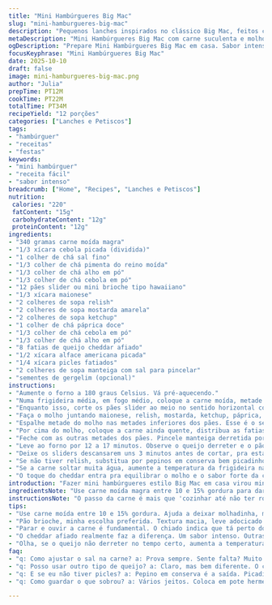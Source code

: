 ```yaml
---
title: "Mini Hambúrgueres Big Mac"
slug: "mini-hamburgueres-big-mac"
description: "Pequenos lanches inspirados no clássico Big Mac, feitos com carne moída usada na medida certa, molho com um toque diferente e pão tipo brioche para dar uma textura mais macia e levemente adocicada. Ajustei as quantidades dos temperos para dar mais equilíbrio entre sal e especiarias. O preparo foca no ponto exato da carne e na montagem rápida para não deixar o pão encharcar. Perfeito para festas e reuniões, traz um aroma intenso de carne e molho que mingua na cozinha puxada para o cheiro de alho e cebola. O uso de cheddar ao invés de queijo americano dá um toque irregular e saboroso, com presença mais forte. Servem 12 mini sanduíches."
metaDescription: "Mini Hambúrgueres Big Mac com carne suculenta e molho irresistível trazem o sabor de casa para suas festas e reuniões"
ogDescription: "Prepare Mini Hambúrgueres Big Mac em casa. Sabor intenso e montagem prática. Ideal para qualquer ocasião."
focusKeyphrase: "Mini Hambúrgueres Big Mac"
date: 2025-10-10
draft: false
image: mini-hamburgueres-big-mac.png
author: "Julia"
prepTime: PT12M
cookTime: PT22M
totalTime: PT34M
recipeYield: "12 porções"
categories: ["Lanches e Petiscos"]
tags:
- "hambúrguer"
- "receitas"
- "festas"
keywords:
- "mini hambúrguer"
- "receita fácil"
- "sabor intenso"
breadcrumb: ["Home", "Recipes", "Lanches e Petiscos"]
nutrition: 
 calories: "220"
 fatContent: "15g"
 carbohydrateContent: "12g"
 proteinContent: "12g"
ingredients:
- "340 gramas carne moída magra"
- "1/3 xícara cebola picada (dividida)"
- "1 colher de chá sal fino"
- "1/3 colher de chá pimenta do reino moída"
- "1/3 colher de chá alho em pó"
- "1/3 colher de chá cebola em pó"
- "12 pães slider ou mini brioche tipo hawaiiano"
- "1/3 xícara maionese"
- "2 colheres de sopa relish"
- "2 colheres de sopa mostarda amarela"
- "2 colheres de sopa ketchup"
- "1 colher de chá páprica doce"
- "1/3 colher de chá cebola em pó"
- "1/3 colher de chá alho em pó"
- "8 fatias de queijo cheddar afiado"
- "1/2 xícara alface americana picada"
- "1/4 xícara picles fatiados"
- "2 colheres de sopa manteiga com sal para pincelar"
- "sementes de gergelim (opcional)"
instructions:
- "Aumente o forno a 180 graus Celsius. Vá pré-aquecendo."
- "Numa frigideira média, em fogo médio, coloque a carne moída, metade da cebola picada, sal, pimenta, alho em pó e cebola em pó. Vá mexendo de vez em quando pra carne ficar soltinha e dourar sem empapar. Quando a carne perder o rosa e começar a chiado mais forte, uns 6 a 8 minutos, tá no ponto. Prove pedacinho pra ajustar sal."
- "Enquanto isso, corte os pães slider ao meio no sentido horizontal com uma faca serrilhada, cuidadoso pra não amassar. Separe as metades e deixe preparadas."
- "Faça o molho juntando maionese, relish, mostarda, ketchup, páprica, cebola e alho em pó numa tigela pequena. Misture bem até ficar uniforme. Quando espalhar no pão, funciona como barreira pra umidade e dá um sabor marcante, nada muito doce."
- "Espalhe metade do molho nas metades inferiores dos pães. Esse é o segredo pra não molhar demais a massa."
- "Por cima do molho, coloque a carne ainda quente, distribua as fatias de cheddar, a alface picada e os picles. Regue com o molho restante por cima, espalhando com cuidado para não escorrer demais."
- "Feche com as outras metades dos pães. Pincele manteiga derretida por cima deles; isso ajuda a dourar e dar brilho. Se quiser, jogue algumas sementes de gergelim pra imitar o Big Mac de verdade."
- "Leve ao forno por 12 a 17 minutos. Observe o queijo derreter e o pão ficar levemente dourado. Se o tempo passar disso e o pão começar a ficar duro, cubra com papel alumínio."
- "Deixe os sliders descansarem uns 3 minutos antes de cortar, pra estabilizar o recheio e não desmanchar na hora de servir."
- "Se não tiver relish, substitua por pepinos em conserva bem picadinhos e um pouco de vinagre. Para quem não tem pães slider, pão brioche cortado em pedaços pequenos funciona muito bem e dá um toque mais amanteigado."
- "Se a carne soltar muita água, aumente a temperatura da frigideira na finalização e mexa rápido pra evaporar o excesso. Carne molhada estraga o pão e deixa o lanche aguado, péssimo."
- "O toque do cheddar entra pra equilibrar o molho e o sabor forte da carne. Já tentei com queijo prato e fica mais suave, quase sumindo atrás dos outros sabores."
introduction: "Fazer mini hambúrgueres estilo Big Mac em casa virou minha obsessão depois de várias tentativas frustradas. Tudo que você imagina que vai dar certo, normalmente erra no molho ou no ponto da carne. O segredo está na montagem: o molho precisa ser espalhado com parcimônia, porque é ele que segura tudo sem deixar o pão encharcado. Troquei o tradicional pão de slider por mini pães brioche caseiros para dar mais maciez e balanço entre doce e salgado, coisa que não tem no lanche comprado. Também ajustei as especiarias para não pesar no alho – experiência de muita tentativa frustrada, viu? Outra coisa que mudou o jogo foi usar cheddar afiado em fatias finas; o queijo derrete formando aquela camada saborosa que você quer de verdade. A dica de temperar a carne enquanto cozinha tornou tudo mais certo. No forno, só fique de olho para o queijo derreter no ponto sem ressecar o pão."
ingredientsNote: "Use carne moída magra entre 10 e 15% gordura para dar suculência, mas sem causar excesso de umidade. A cebola picada deve ser metade usada na carne – isso traz sabor profundo sem deixar pedacinhos crus. Se não encontrar pães tipo slider, mini pães de brioche comprados em padarias artesanais são ótima saída: a textura macia e um leve adocicado cortam a oleosidade do recheio e elevam sabor. Prefira manteiga com sal para pincelar, ela realça os sabores e promove uma crostinha dourada irresistível. Para o molho, relish é indispensável pela textura e sabor levemente ácido; se não houver, pepino em conserva bem picado com pitada de vinagre funciona — não abuse do vinagre para não tirar o equilíbrio. Use mostarda amarela comum; deve dar aquele toque ácido picante que corta a gordura do hambúrguer."
instructionsNote: "O passo da carne é mais que 'cozinhar até não ter rosa'. Ouça o chiado e observe quando a carne começa a perder líquido, secar na frigideira e mudar de rosa para marrom avermelhado. Mexa pra quebrar em pedaços pequenos e uniformes, isso garante cozimento parelho e textura mais leve no lanche. Cortar os pães com faca serrilhada evita achatamento e mantém leveza. Montar rápido evita que o pão absorva o molho e fique mole. Pincelar manteiga dá sabor e cor, e as sementes dão o toque visual clássico. No forno, vigie o queijo para não passar do ponto, é ele que sela os ingredientes e ajuda a manter o lanche coeso. Deixe repousar depois do forno; o calor estabiliza o recheio e evita desastre na hora de cortar e servir."
tips:
- "Use carne moída entre 10 e 15% gordura. Ajuda a deixar molhadinha, mas não encharca. Gosto de testar, tem que equilibrar. A cebola dá sabor profundo, não esquece de picar bem. Molho é chave. Espalha com parcimônia no pão. O ideal, sem encharcar."
- "Pão brioche, minha escolha preferida. Textura macia, leve adocicado. Pão de slider funciona, mas brioche corta oleosidade. Toma cuidado ao cortar. Use faca serrilhada, não achata. A montagem rápida é primordial; pão mole não dá."
- "Parar e ouvir a carne é fundamental. O chiado indica que tá perto do ponto. Não esquece de mexer pra não empelotar. Rosa pra marrom avermelhado. Não confunde; carne molhada estraga. Menos água deixa tudo mais leve."
- "O cheddar afiado realmente faz a diferença. Um sabor intenso. Outras opções, queijo prato suaviza. Se faltar relish, pepino faz o truque. Picadinho e um pouquinho de vinagre. Sem exagero, hein? Ainda sim, o gosto não perde."
- "Olha, se o queijo não derreter no tempo certo, aumenta a temperatura no final. Olho sempre. O segredo é não deixar o pão duro. Papel alumínio ajuda a manter a umidade. Pincelar manteiga é outra chave pro dourado e sabor."
faq:
- "q: Como ajustar o sal na carne? a: Prova sempre. Sente falta? Muito comum. O sal realça. Mas cuidado pra não salgar, balance com os temperos, ajusta com calma."
- "q: Posso usar outro tipo de queijo? a: Claro, mas bem diferente. O cheddar traz uma profundidade. O prato some. Experimenta, mas não esquece do sabor forte do cheddar."
- "q: E se eu não tiver picles? a: Pepino em conserva é a saída. Picadinho, certo? Mas cuidado com vinagre. Não exagera, mantém o equilíbrio. Péssimo é encher de azedo."
- "q: Como guardar o que sobrou? a: Vários jeitos. Coloca em pote hermético. Pode guardar na geladeira. Mas come rápido. Pão murcha e carne seca, não dá."

---
```

